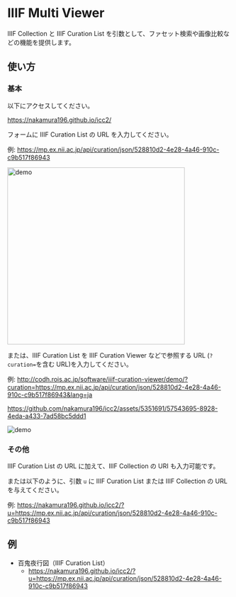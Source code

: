 # IIIF Multi Viewer

IIIF Collection と IIIF Curation List を引数として、ファセット検索や画像比較などの機能を提供します。

## 使い方

### 基本

以下にアクセスしてください。

https://nakamura196.github.io/icc2/

フォームに IIIF Curation List の URL を入力してください。

例: https://mp.ex.nii.ac.jp/api/curation/json/528810d2-4e28-4a46-910c-c9b517f86943

<img width="400" alt="demo" src="https://github.com/nakamura196/icc2/assets/5351691/76b34f19-e88b-4872-bda2-01bbfe79a044">

または、IIIF Curation List を IIIF Curation Viewer などで参照する URL (`?curation=`を含む URL)を入力してください。

例: http://codh.rois.ac.jp/software/iiif-curation-viewer/demo/?curation=https://mp.ex.nii.ac.jp/api/curation/json/528810d2-4e28-4a46-910c-c9b517f86943&lang=ja

https://github.com/nakamura196/icc2/assets/5351691/57543695-8928-4eda-a433-7ad58bc5ddd1

![demo](https://github.com/nakamura196/icc2/assets/5351691/99b3ffb6-59f2-4d48-8d6c-ff00733f9efe)

<!-- 以下のURLに引数 `u` に IIIF Collection URI または IIIF Curation URI を与えてください。 -->

### その他

IIIF Curation List の URL に加えて、IIIF Collection の URI も入力可能です。

または以下のように、引数 `u` に IIIF Curation List または IIIF Collection の URL を与えてください。

例: https://nakamura196.github.io/icc2/?u=https://mp.ex.nii.ac.jp/api/curation/json/528810d2-4e28-4a46-910c-c9b517f86943

## 例

- 百鬼夜行図（IIIF Curation List）
  - https://nakamura196.github.io/icc2/?u=https://mp.ex.nii.ac.jp/api/curation/json/528810d2-4e28-4a46-910c-c9b517f86943
